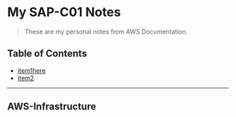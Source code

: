 # My SAP-C01 Notes
> These are my personal notes from AWS Documentation.

## Table of Contents

- [item1here](#item1here)
- [item2](#item2)


---

## AWS-Infrastructure
